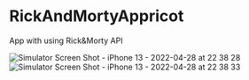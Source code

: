 # RickAndMortyAppricot

App with using Rick&Morty API

![Simulator Screen Shot - iPhone 13 - 2022-04-28 at 22 38 28](https://user-images.githubusercontent.com/22479739/165833217-cd7da882-2872-4162-9e30-b398aac40971.png) ![Simulator Screen Shot - iPhone 13 - 2022-04-28 at 22 38 33](https://user-images.githubusercontent.com/22479739/165833206-22a4af8b-3e68-4768-b17a-27b75aa819e4.png) 


